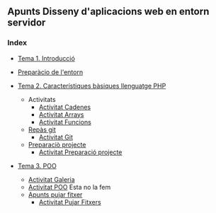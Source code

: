 ## Apunts Disseny d'aplicacions web en entorn servidor

### Index
* [Tema 1. Introducció](docs/1.Introduccio.md)

* [Preparàcio de l'entorn](docs/Preparacio_entorn.md)

* [Tema 2. Característiques bàsiques llenguatge PHP](docs/2.Caracteristicas_llenguatge_php.md)
  
  * Activitats
    * [Activitat Cadenes](docs/2.1.Activitat.md) 
    * [Activitat Arrays](docs/2.2.Activitat.md) 
    * [Activitat Funcions](docs/2.3.Activitat.md) 
  * [Repàs git](docs/2.git.md)
    * [Activitat Git](docs/2.4.Activitat.md)
  * [Preparaciò projecte](docs/2.Projecte.md)
    * [Activitat Preparació projecte](docs/2.5.Activitat.md)

* [Tema 3. POO](docs/3.POO.md)
    * [Activitat Galeria](docs/3.1.Activitat.md)
    * [Activitat POO](docs/3.2.Activitat.md) Esta no la fem
    * [Apunts pujar fitxer](docs/3.1.POO.md)
      * [Activitat Pujar Fitxers](docs/3.3.Activitat.md)
